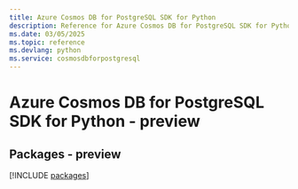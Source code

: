 ```yaml
---
title: Azure Cosmos DB for PostgreSQL SDK for Python
description: Reference for Azure Cosmos DB for PostgreSQL SDK for Python
ms.date: 03/05/2025
ms.topic: reference
ms.devlang: python
ms.service: cosmosdbforpostgresql
---
```

# Azure Cosmos DB for PostgreSQL SDK for Python - preview
## Packages - preview
[!INCLUDE [packages](cosmos-db-for-postgresql-index.md)]